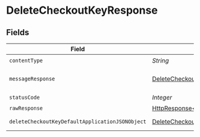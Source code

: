 # DeleteCheckoutKeyResponse


## Fields

| Field                                                                                                                    | Type                                                                                                                     | Required                                                                                                                 | Description                                                                                                              |
| ------------------------------------------------------------------------------------------------------------------------ | ------------------------------------------------------------------------------------------------------------------------ | ------------------------------------------------------------------------------------------------------------------------ | ------------------------------------------------------------------------------------------------------------------------ |
| `contentType`                                                                                                            | *String*                                                                                                                 | :heavy_check_mark:                                                                                                       | N/A                                                                                                                      |
| `messageResponse`                                                                                                        | [DeleteCheckoutKeyMessageResponse](../../models/operations/DeleteCheckoutKeyMessageResponse.md)                          | :heavy_minus_sign:                                                                                                       | A confirmation message.                                                                                                  |
| `statusCode`                                                                                                             | *Integer*                                                                                                                | :heavy_check_mark:                                                                                                       | N/A                                                                                                                      |
| `rawResponse`                                                                                                            | [HttpResponse<byte[]>](https://docs.oracle.com/en/java/javase/11/docs/api/java.net.http/java/net/http/HttpResponse.html) | :heavy_minus_sign:                                                                                                       | N/A                                                                                                                      |
| `deleteCheckoutKeyDefaultApplicationJSONObject`                                                                          | [DeleteCheckoutKeyDefaultApplicationJSON](../../models/operations/DeleteCheckoutKeyDefaultApplicationJSON.md)            | :heavy_minus_sign:                                                                                                       | Error response.                                                                                                          |